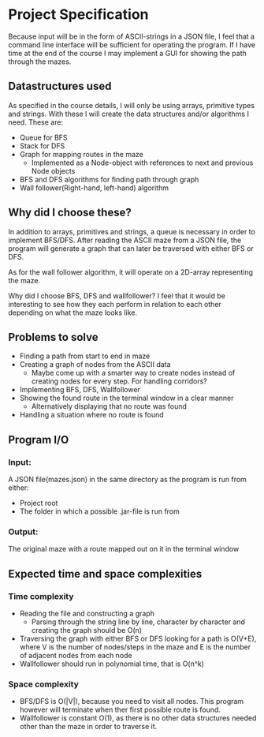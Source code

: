 # Project Specification
Because input will be in the form of ASCII-strings in a JSON file, I feel that a command line interface
will be sufficient for operating the program. If I have time at the end of the course I may implement a GUI for showing the path through the mazes.

## Datastructures used
As specified in the course details, I will only be using arrays, primitive types and strings.
With these I will create the data structures and/or algorithms I need.
These are:
  * Queue for BFS
  * Stack for DFS
  * Graph for mapping routes in the maze
      * Implemented as a Node-object with references to next and previous Node objects
  * BFS and DFS algorithms for finding path through graph
  * Wall follower(Right-hand, left-hand) algorithm
  
## Why did I choose these?
In addition to arrays, primitives and strings, a queue is necessary in order to implement BFS/DFS. After reading the ASCII maze from a JSON file, the program will generate a graph that can later be traversed with either BFS or DFS.

As for the wall follower algorithm, it will operate on a 2D-array representing the maze.

Why did I choose BFS, DFS and wallfollower? I feel that it would be interesting to see how they each perform in relation to each other depending on what the maze looks like.

## Problems to solve
* Finding a path from start to end in maze
* Creating a graph of nodes from the ASCII data
    * Maybe come up with a smarter way to create nodes instead of creating nodes for every step. For handling corridors?
* Implementing BFS, DFS, Wallfollower
* Showing the found route in the terminal window in a clear manner
   * Alternatively displaying that no route was found
* Handling a situation where no route is found

## Program I/O
### Input:
A JSON file(mazes.json) in the same directory as the program is run from either:
* Project root
* The folder in which a possible .jar-file is run from
 
### Output:
The original maze with a route mapped out on it in the terminal window

## Expected time and space complexities
### Time complexity
* Reading the file and constructing a graph
  * Parsing through the string line by line, character by character and creating the graph should be O(n)
* Traversing the graph with either BFS or DFS looking for a path is O(V+E), where V is the number of nodes/steps in the maze and E is the number of adjacent nodes from each node
* Wallfollower should run in polynomial time, that is O(n^k)

### Space complexity
* BFS/DFS is O(|V|), because you need to visit all nodes. This program however will terminate when ther first possible route is found.
* Wallfollower is constant O(1), as there is no other data structures needed other than the maze in order to traverse it.
